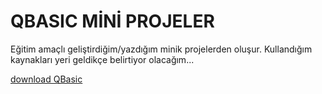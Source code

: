 # QBASIC MİNİ PROJELER
Eğitim amaçlı geliştirdiğim/yazdığım minik projelerden oluşur.
Kullandığım kaynakları yeri geldikçe belirtiyor olacağım...

[download QBasic](https://qb64.com/)
